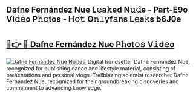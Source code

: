 ## Dafne Fernández Nue L𝚎a𝚔ed N𝚞𝚍e - Part-E9o Vi𝚍𝚎o P𝚑𝚘tos - H𝚘𝚝 O𝚗𝚕yf𝚊ns L𝚎a𝚔s b6J0e

# <h2><a href="http://kf19q23.oniu.top/?m=Dafne+Fern%c3%a1ndez+Nue">🔗👉 🔴 Dafne Fernández Nue P𝚑ot𝚘𝚜 V𝚒d𝚎o</a></h2>

[![Dafne Fernández Nue Nu𝚍e𝚜](https://i.imgur.com/0qMVB7G.gif)](http://kf19q23.oniu.top/?m=Dafne+Fern%c3%a1ndez+Nue)
Digital trendsetter Dafne Fernández Nue, recognized for publishing dance and lifestyle material, consisting of presentations and personal vlogs. Trailblazing scientist researcher Dafne Fernández Nue, recognized for their groundbreaking discoveries and commitment to advancing knowledge.  
